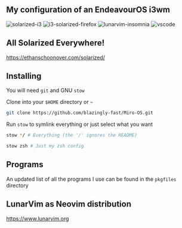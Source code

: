 ## My configuration of an EndeavourOS i3wm

![solarized-i3](https://user-images.githubusercontent.com/35846412/171958780-f1fc9dc6-b91c-42a3-9bf5-6acbfb98beaf.png)
![i3-solarized-firefox](https://user-images.githubusercontent.com/35846412/171962671-4e936ee4-4417-4567-92bf-e727181257da.png)
![lunarvim-insomnia](https://user-images.githubusercontent.com/35846412/171962786-e1a6b3c5-25d4-45c5-8cbc-c0f2f86af8ac.png)
![vscode](https://user-images.githubusercontent.com/35846412/171962817-cbc84ad7-1d95-4983-9c5a-3b02812e5590.png)

## All Solarized Everywhere!

https://ethanschoonover.com/solarized/

## Installing

You will need `git` and GNU `stow`

Clone into your `$HOME` directory or `~`
```bash
git clone https://github.com/blazingly-fast/Miro-OS.git
```
Run `stow` to symlink everything or just select what you want

```bash
stow */ # Everything (the '/' ignores the README)
```

```bash
stow zsh # Just my zsh config
```

## Programs

An updated list of all the programs I use can be found in the `pkgfiles` directory

## LunarVim as Neovim distribution 

https://www.lunarvim.org


